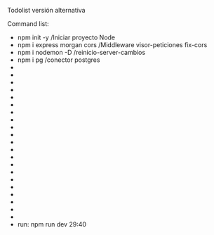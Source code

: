 Todolist versión alternativa


Command list:
- npm init -y /Iniciar proyecto Node
- npm i express morgan cors /Middleware visor-peticiones fix-cors
- npm i nodemon -D /reinicio-server-cambios
- npm i pg /conector postgres
- 
- 
- 
- 
- 
- 
- 
- 
- 
- 
- 
- 
- 
- 
- 
- 
- 
- 
- 
- 
- 
- run: npm run dev
29:40